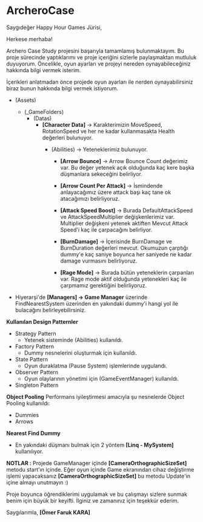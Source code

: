 # ArcheroCase
 
Saygıdeğer Happy Hour Games Jürisi,

Herkese merhaba!

Archero Case Study projesini başarıyla tamamlamış bulunmaktayım. Bu proje sürecinde yaptıklarımı ve proje içeriğini sizlerle paylaşmaktan mutluluk duyuyorum. 
Öncelikle, oyun ayarları ve projeyi nereden oynayabileceğiniz hakkında bilgi vermek isterim.

İçerikleri anlatmadan önce projede oyun ayarları ile nerden oynayabilirsiniz biraz bunun hakkında bilgi vermek istiyorum.
   - (Assets)
        -  (_GameFolders) 
            - (Datas)
               - **[Character Data]** -> Karakterimizin MoveSpeed, RotationSpeed ve her ne kadar kullanmasakta Health değerleri bulunuyor.
                  - (Abilities) -> Yeteneklerimiz bulunuyor.
                    
                     - **[Arrow Bounce]** -> Arrow Bounce Count değerimiz var. Bu değer yetenek açık olduğunda kaç kere başka düşmanlara sekeceğini belirliyor.
                       
                     - **[Arrow Count Per Attack]** -> İsmindende anlayacağımız üzere attack başı kaç tane ok atacağımızı belirliyoruz.
                       
                     - **[Attack Speed Boost]** -> Burada DefaultAttackSpeed ve AttackSpeedMultiplier değişkenlerimiz var.
                       Multiplier değişkeni yetenek aktiften Mevcut Attack Speed'i kaç ile çarpacağını belirliyor.
                    
                     - **[BurnDamage]** -> İçerisinde BurnDamage ve BurnDuration değerleri mevcut. Okumuzun çarptığı dummy'e  kaç saniye boyunca her saniyede ne kadar damage vurmasını belirliyoruz.
                       
                     - **[Rage Mode]** -> Burada bütün yeteneklerin çarpanları var. Rage mode aktif olduğunda yetenekleri kaç ile çarpmamız gerektiğini belirliyoruz.
                    
   - Hiyerarşi'de **[Managers] -> Game Manager** üzerinde FindNearestSystem üzerinden en yakındaki dummy'i hangi yol ile bulacağını belirleyebilirsiniz.

**Kullanılan Design Patternler**
- Strategy Pattern
  - Yetenek sisteminde (Abilities) kullanıldı.
- Factory Pattern
  - Dummy nesnelerini oluşturmak için kullanıldı.
- State Pattern
  - Oyun duraklatma (Pause System) işlemlerinde uygulandı.
- Observer Pattern
  - Oyun olaylarının yönetimi için (GameEventManager) kullanıldı.
- Singleton Pattern

**Object Pooling**
Performans iyileştirmesi amacıyla şu nesnelerde Object Pooling kullanıldı:
   - Dummies
   - Arrows

**Nearest Find Dummy**
- En yakındaki düşmanı bulmak için 2 yöntem **[Linq - MySystem]** kullanılıyor. 

**NOTLAR :**
Projede GameManager içinde **[CameraOrthographicSizeSet]** metodu start'ın içinde. Eğer oyun içinde Game ekranından cihaz değiştirme işlemi yapacaksanız **[CameraOrthographicSizeSet]** bu metodu Update'in içine almayı unutmayın :)


Proje boyunca öğrendiklerimi uygulamak ve bu çalışmayı sizlere sunmak benim için büyük bir keyifti.
İlginiz ve zamanınız için teşekkür ederim.

Saygılarımla,
**[Ömer Faruk KARA]**

